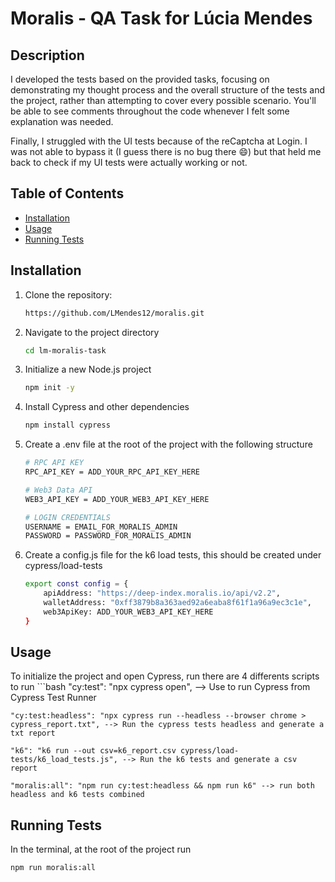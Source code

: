 # Moralis - QA Task for Lúcia Mendes

## Description

I developed the tests based on the provided tasks, focusing on demonstrating my thought process and the overall structure of the tests and the project, rather than attempting to cover every possible scenario.
You'll be able to see comments throughout the code whenever I felt some explanation was needed.

Finally, I struggled with the UI tests because of the reCaptcha at Login. I was not able to bypass it (I guess there is no bug there 😄) but that held me back to check if my UI tests were actually working or not.

## Table of Contents

- [Installation](#installation)
- [Usage](#usage)
- [Running Tests](#running-tests)


## Installation

1. Clone the repository:

   ```bash
   https://github.com/LMendes12/moralis.git
   
2. Navigate to the project directory
   ```bash
   cd lm-moralis-task
3. Initialize a new Node.js project
   ```bash
   npm init -y
4. Install Cypress and other dependencies
   ```bash
   npm install cypress
5. Create a .env file at the root of the project with the following structure
    ```bash
    # RPC API KEY
    RPC_API_KEY = ADD_YOUR_RPC_API_KEY_HERE

    # Web3 Data API
    WEB3_API_KEY = ADD_YOUR_WEB3_API_KEY_HERE
    
    # LOGIN CREDENTIALS
    USERNAME = EMAIL_FOR_MORALIS_ADMIN
    PASSWORD = PASSWORD_FOR_MORALIS_ADMIN

6. Create a config.js file for the k6 load tests, this should be created under cypress/load-tests
    ```bash
    export const config = {
        apiAddress: "https://deep-index.moralis.io/api/v2.2",
        walletAddress: "0xff3879b8a363aed92a6eaba8f61f1a96a9ec3c1e",
        web3ApiKey: ADD_YOUR_WEB3_API_KEY_HERE
    }
    
## Usage
To initialize the project and open Cypress, run there are 4 differents scripts to run
    ```bash
    "cy:test": "npx cypress open",  --> Use to run Cypress from Cypress Test Runner
    
    "cy:test:headless": "npx cypress run --headless --browser chrome > cypress_report.txt", --> Run the cypress tests headless and generate a txt report
    
    "k6": "k6 run --out csv=k6_report.csv cypress/load-tests/k6_load_tests.js", --> Run the k6 tests and generate a csv report
    
    "moralis:all": "npm run cy:test:headless && npm run k6" --> run both headless and k6 tests combined

## Running Tests
In the terminal, at the root of the project run

    npm run moralis:all

   

